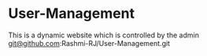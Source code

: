 # User-Management
This is a dynamic website which is controlled by the admin
git@github.com:Rashmi-RJ/User-Management.git
